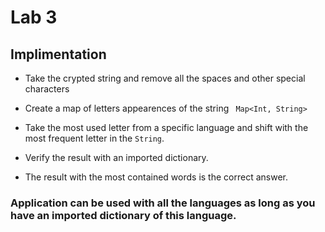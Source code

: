 # Lab 3

## Implimentation


- Take the crypted string and remove all the spaces and other special characters

- Create a map of letters appearences of the string `` Map<Int, String>``

- Take the most used letter from a specific language and shift with the most frequent letter in the ``String``.
- Verify the result with an imported dictionary.
- The result with the most contained words is the correct answer.


### Application can be used with all the languages as long as you have an imported dictionary of this language.
